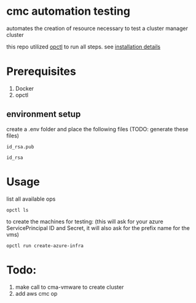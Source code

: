 # cmc automation testing

automates the creation of resource necessary to test a cluster manager cluster

this repo utilized [opctl](https://opctl.io/docs/) to run all steps. see [installation details](https://opctl.io/docs/getting-started/opctl.html)

# Prerequisites
1. Docker
2. opctl


## environment setup
create a .env folder and place the following files (TODO: generate these files)

`id_rsa.pub`

`id_rsa`

# Usage
list all available ops
```
opctl ls
```
to create the machines for testing: (this will ask for your azure ServicePrincipal ID and Secret, it will also ask for the prefix name for the vms)
```
opctl run create-azure-infra
```


# Todo:
1. make call to cma-vmware to create cluster
2. add aws cmc op
